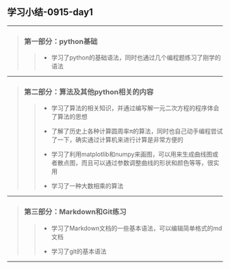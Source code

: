 ## 学习小结-0915-day1

---

> ### 第一部分：python基础
>
> > - 学习了python的基础语法，同时也通过几个编程题练习了刚学的语法

---

> ### 第二部分：算法及其他python相关的内容
>
> >- 学习了算法的相关知识，并通过编写解一元二次方程的程序体会了算法的思想
> >
> >- 了解了历史上各种计算圆周率π的算法，同时也自己动手编程尝试了一下，确实通过计算机来进行计算是非常方便的
> >- 学习了利用matplotlib和numpy来画图，可以用来生成曲线图或者散点图，而且可以通过参数调整曲线的形状和颜色等等，很实用
> >- 学习了一种大数相乘的算法

---

> ### 第三部分：Markdown和Git练习
>
> > - 学习了Markdown文档的一些基本语法，可以编辑简单格式的md文档
> >
> > - 学习了git的基本语法

---

